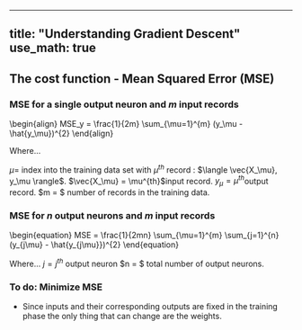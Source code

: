 
---
title: "Understanding Gradient Descent"
use_math: true
---


## The cost function - Mean Squared Error (MSE)

### MSE for a single output neuron and $m$ input records


\begin{align}
  MSE_y = \frac{1}{2m} \sum_{\mu=1}^{m} (y_\mu - \hat{y_\mu})^{2}
\end{align}


Where...

$\mu =$ index into the training data set with $\mu^{th}$ record : $\langle \vec{X_\mu}, y_\mu \rangle$.
$\vec{X_\mu} = \mu^{th}$input record.
$y_\mu = \mu^{th}$output record.
$m = $ number of records in the training data.

### MSE for $n$ output neurons and $m$ input records

\begin{equation}
  MSE = \frac{1}{2mn} \sum_{\mu=1}^{m} \sum_{j=1}^{n}(y_{j\mu} - \hat{y_{j\mu}})^{2}
\end{equation}

Where...
$j = j^{th}$ output neuron 
$n = $ total number of output neurons.

### To do: Minimize MSE

* Since inputs and their corresponding outputs are fixed in the training phase the only thing that can change are the weights.
